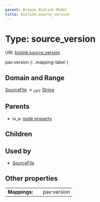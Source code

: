 ```yaml
---
parent: Browse Biolink Model
title: biolink:source_version
---
```


# Type: source_version




URI: [biolink:source_version](https://w3id.org/biolink/vocab/source_version)

pav:version
{: .mapping-label }



## Domain and Range

[SourceFile](SourceFile.md) ->  <sub>OPT</sub> [String](types/String.md)

## Parents

 *  is_a: [node property](node_property.md)

## Children


## Used by

 * [SourceFile](SourceFile.md)

## Other properties

|  |  |  |
| --- | --- | --- |
| **Mappings:** | | pav:version |

